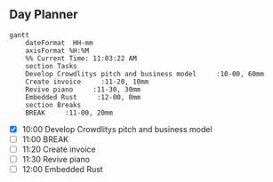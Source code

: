 ## Day Planner
```mermaid
gantt
    dateFormat  HH-mm
    axisFormat %H:%M
    %% Current Time: 11:03:22 AM
    section Tasks
    Develop Crowdlitys pitch and business model     :10-00, 60mm
    Create invoice     :11-20, 10mm
    Revive piano     :11-30, 30mm
    Embedded Rust     :12-00, 0mm
    section Breaks
    BREAK     :11-00, 20mm
```

- [x] 10:00 Develop Crowdlitys pitch and business model
- [ ] 11:00 BREAK
- [ ] 11:20 Create invoice
- [ ] 11:30 Revive piano
- [ ] 12:00 Embedded Rust